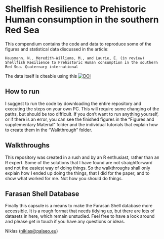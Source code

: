 Shellfish Resilience to Prehistoric Human consumption in the southern Red Sea
=============================================================================

This compendium contains the code and data to reproduce some of the figures and statistical data discussed in the article:

`Hausmann, N., Meredith-Williams, M., and Laurie, E. (in review) Shellfish Resilience to Prehistoric Human consumption in the southern Red Sea. Quaternary international`

The data itself is citeable using this [![ DOI](https://zenodo.org/badge/248758954.svg)](https://zenodo.org/badge/latestdoi/248758954)


How to run
------------------------

I suggest to run the code by downloading the entire repository and executing the steps on your own PC. This will require some changing of the paths, but should be too difficult. If you don’t want to run anything yourself, or if there is an error, you can see the finished figures in the “Figures and supplementary Material” folder and the individual tutorials that explain how to create them in the “Walkthrough” folder.

Walkthroughs
------------

This repository was created in a rush and by an R enthusiast, rather than an R expert. Some of the solutions that I have found are not straightforward and not the easiest way of doing things. So the walkthroughs shall only explain how I ended up doing the things, that I did for the paper, and to show what worked for me. Not how you should do things.

Farasan Shell Database
----------------------

Finally this capsule is a means to make the Farasan Shell database more accessible. It is a rough format that needs tidying up, but there are lots of datasets in here, which remain unstudied. Feel free to have a look around and please get in touch if you have any questions or ideas.

Niklas (niklas@palaeo.eu)

